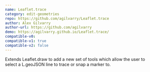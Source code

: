 ```yaml
---
name: Leaflet.trace
category: edit-geometries
repo: https://github.com/agilvarry/Leaflet.trace
author: Alex Gilvarry
author-url: https://github.com/agilvarry
demo: https://agilvarry.github.io/Leaflet.trace/
compatible-v0:
compatible-v1: true
compatible-v2: false
---
```


Extends Leaflet.draw to add a new set of tools which allow the user to select a L.geoJSON line to trace or snap a marker to. 
